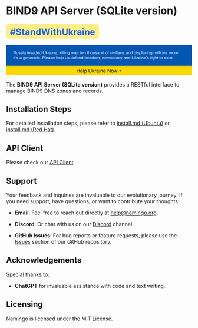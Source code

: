 # BIND9 API Server (SQLite version)

[![StandWithUkraine](https://raw.githubusercontent.com/vshymanskyy/StandWithUkraine/main/badges/StandWithUkraine.svg)](https://github.com/vshymanskyy/StandWithUkraine/blob/main/docs/README.md)

[![SWUbanner](https://raw.githubusercontent.com/vshymanskyy/StandWithUkraine/main/banner2-direct.svg)](https://github.com/vshymanskyy/StandWithUkraine/blob/main/docs/README.md)

The **BIND9 API Server (SQLite version)** provides a RESTful interface to manage BIND9 DNS zones and records.

## Installation Steps

For detailed installation steps, please refer to [install.md (Ubuntu)](install.md) or [install.md (Red Hat)](install-redhat.md).

## API Client

Please check our [API Client](https://github.com/getnamingo/bind9-api-client).

## Support

Your feedback and inquiries are invaluable to our evolutionary journey. If you need support, have questions, or want to contribute your thoughts:

- **Email**: Feel free to reach out directly at [help@namingo.org](mailto:help@namingo.org).

- **Discord**: Or chat with us on our [Discord](https://discord.gg/97R9VCrWgc) channel.
  
- **GitHub Issues**: For bug reports or feature requests, please use the [Issues](https://github.com/getnamingo/bind9-api-server/issues) section of our GitHub repository.

## Acknowledgements

Special thanks to:
- **ChatGPT** for invaluable assistance with code and text writing.

## Licensing

Namingo is licensed under the MIT License.